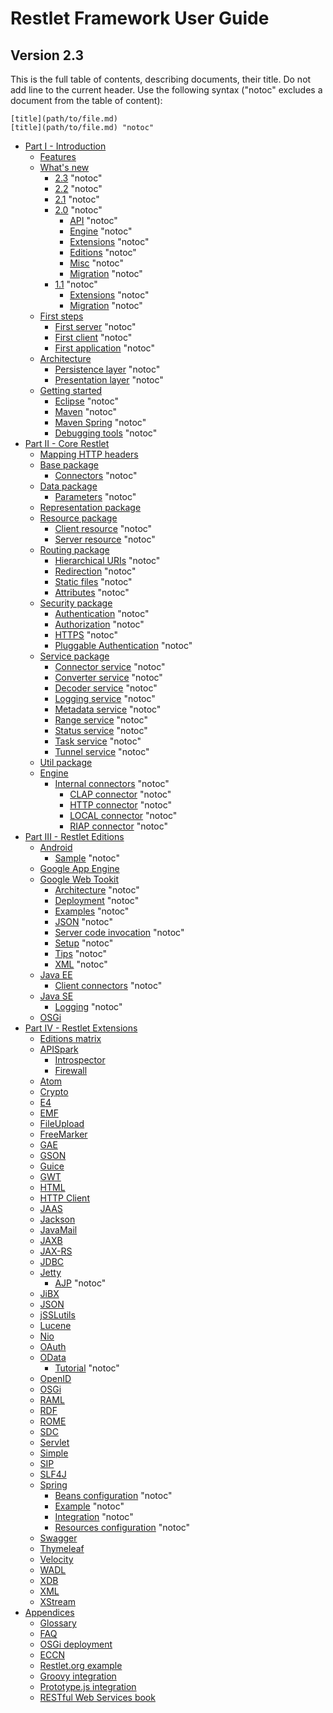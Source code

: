 # Restlet Framework User Guide
## Version 2.3

This is the full table of contents, describing documents, their title. Do not add line to the current header.
Use the following syntax ("notoc" excludes a document from the table of content):
```
[title](path/to/file.md)
[title](path/to/file.md) "notoc"
```

-   [Part I - Introduction](introduction/index.md)
    -   [Features](introduction/features.md)
    -   [What's new](introduction/whats-new/index.md)
        -   [2.3](introduction/whats-new/2.3/index.md) "notoc"
        -   [2.2](introduction/whats-new/2.2/index.md) "notoc"
        -   [2.1](introduction/whats-new/2.1/index.md) "notoc"
        -   [2.0](introduction/whats-new/2.0/index.md) "notoc"
            -   [API](introduction/whats-new/2.0/api.md) "notoc"
            -   [Engine](introduction/whats-new/2.0/engine.md) "notoc"
            -   [Extensions](introduction/whats-new/2.0/extensions.md) "notoc"
            -   [Editions](introduction/whats-new/2.0/editions.md) "notoc"
            -   [Misc](introduction/whats-new/2.0/misc.md) "notoc"
            -   [Migration](introduction/whats-new/2.0/migration.md) "notoc"
        -   [1.1](introduction/whats-new/1.1/index.md) "notoc"
            -   [Extensions](introduction/whats-new/1.1/extensions.md) "notoc"
            -   [Migration](introduction/whats-new/1.1/migration.md) "notoc"
    -   [First steps](introduction/first-steps/index.md)
        -   [First server](introduction/first-steps/first-server.md) "notoc"
        -   [First client](introduction/first-steps/first-client.md) "notoc"
        -   [First application](introduction/first-steps/first-application.md) "notoc"
    -   [Architecture](introduction/architecture/index.md)
        -   [Persistence layer](introduction/architecture/persistence-layer.md) "notoc"
        -   [Presentation layer](introduction/architecture/presentation-layer.md) "notoc"
    -   [Getting started](introduction/getting-started/index.md)
        -   [Eclipse](introduction/getting-started/eclipse.md) "notoc"
        -   [Maven](introduction/getting-started/maven.md) "notoc"
        -   [Maven Spring](introduction/getting-started/maven-spring.md) "notoc"
        -   [Debugging tools](introduction/getting-started/debugging-tools.md) "notoc"
-   [Part II - Core Restlet](core/index.md)
    -   [Mapping HTTP headers](core/http-headers-mapping.md)
    -   [Base package](core/base/index.md)
        -   [Connectors](core/base/connectors/index.md) "notoc"
    -   [Data package](core/data/index.md)
        -   [Parameters](core/data/parameters.md) "notoc"
    -   [Representation package](core/representation.md)
    -   [Resource package](core/resource/index.md)
        -   [Client resource](core/resource/client.md) "notoc"
        -   [Server resource](core/resource/server.md) "notoc"
    -   [Routing package](core/routing/index.md)
        -   [Hierarchical URIs](core/routing/hierarchical-uris.md) "notoc"
        -   [Redirection](core/routing/redirection.md) "notoc"
        -   [Static files](core/routing/static-files.md) "notoc"
        -   [Attributes](core/routing/attributes.md) "notoc"
    -   [Security package](core/security/index.md)
        -   [Authentication](core/security/authentication.md) "notoc"
        -   [Authorization](core/security/authorization.md) "notoc"
        -   [HTTPS](core/security/https.md) "notoc"
        -   [Pluggable Authentication](core/security/pluggable-authenticators.md) "notoc"
    -   [Service package](core/services/index.md)
        -   [Connector service](core/services/connector.md) "notoc"
        -   [Converter service](core/services/converter.md) "notoc"
        -   [Decoder service](core/services/decoder.md) "notoc"
        -   [Logging service](core/services/log.md) "notoc"
        -   [Metadata service](core/services/metadata.md) "notoc"
        -   [Range service](core/services/range.md) "notoc"
        -   [Status service](core/services/status.md) "notoc"
        -   [Task service](core/services/task.md) "notoc"
        -   [Tunnel service](core/services/tunnel.md) "notoc"
    -   [Util package](core/util.md)
    -   [Engine](core/engine/index.md)
        -   [Internal connectors](core/engine/internal-connectors/index.md) "notoc"
            -   [CLAP connector](core/engine/internal-connectors/clap.md) "notoc"
            -   [HTTP connector](core/engine/internal-connectors/http.md) "notoc"
            -   [LOCAL connector](core/engine/internal-connectors/local.md) "notoc"
            -   [RIAP connector](core/engine/internal-connectors/riap.md) "notoc"
-   [Part III - Restlet Editions](editions/index.md)
    -   [Android](editions/android/index.md)
        -   [Sample](editions/android/sample.md) "notoc"
    -   [Google App Engine](editions/gae.md)
    -   [Google Web Tookit](editions/gwt/index.md)
        -   [Architecture](editions/gwt/architecture.md) "notoc"
        -   [Deployment](editions/gwt/deployment.md) "notoc"
        -   [Examples](editions/gwt/examples.md) "notoc"
        -   [JSON](editions/gwt/json.md) "notoc"
        -   [Server code invocation](editions/gwt/server-code-invocation.md) "notoc"
        -   [Setup](editions/gwt/setup.md) "notoc"
        -   [Tips](editions/gwt/tips.md) "notoc"
        -   [XML](editions/gwt/xml.md) "notoc"
    -   [Java EE](editions/jee/index.md)
        -   [Client connectors](editions/jee/client-connectors.md) "notoc"
    -   [Java SE](editions/jse/index.md)
        -   [Logging](editions/jse/logging.md) "notoc"
    -   [OSGi](editions/osgi.md)
-   [Part IV - Restlet Extensions](extensions/index.md)
    -   [Editions matrix](extensions/editions-matrix.md)
    -   [APISpark](extensions/apispark/index.md)
		- [Introspector](extensions/apispark/introspector.md)
		- [Firewall](extensions/apispark/firewall.md)
    -   [Atom](extensions/atom.md)
    -   [Crypto](extensions/crypto.md)
    -   [E4](extensions/e4.md)
    -   [EMF](extensions/emf.md)
    -   [FileUpload](extensions/fileupload.md)
    -   [FreeMarker](extensions/freemarker.md)
    -   [GAE](extensions/gae.md)
    -   [GSON](extensions/gson.md)
    -   [Guice](extensions/guice.md)
    -   [GWT](extensions/gwt.md)
    -   [HTML](extensions/html.md)
    -   [HTTP Client](extensions/httpclient.md)
    -   [JAAS](extensions/jaas.md)
    -   [Jackson](extensions/jackson.md)
    -   [JavaMail](extensions/javamail.md)
    -   [JAXB](extensions/jaxb.md)
    -   [JAX-RS](extensions/jaxrs.md)
    -   [JDBC](extensions/jdbc.md)
    -   [Jetty](extensions/jetty/index.md)
        -   [AJP](extensions/jetty/ajp.md) "notoc"
    -   [JiBX](extensions/jibx.md)
    -   [JSON](extensions/json.md)
    -   [jSSLutils](extensions/jsslutils.md)
    -   [Lucene](extensions/lucene.md)
    -   [Nio](extensions/nio.md)
    -   [OAuth](extensions/oauth.md)
    -   [OData](extensions/odata/index.md)
        -   [Tutorial](extensions/odata/tutorial.md) "notoc"
    -   [OpenID](extensions/openid.md)
    -   [OSGi](extensions/osgi.md)
    -   [RAML](extensions/raml.md)
    -   [RDF](extensions/rdf.md)
    -   [ROME](extensions/rome.md)
    -   [SDC](extensions/sdc.md)
    -   [Servlet](extensions/servlet.md)
    -   [Simple](extensions/simple.md)
    -   [SIP](extensions/sip.md)
    -   [SLF4J](extensions/slf4j.md)
    -   [Spring](extensions/spring/index.md)
        -   [Beans configuration](extensions/spring/beans-configuration.md) "notoc"
        -   [Example](extensions/spring/example.md) "notoc"
        -   [Integration](extensions/spring/integration.md) "notoc"
        -   [Resources configuration](extensions/spring/resources-configuration.md) "notoc"
    -   [Swagger](extensions/swagger.md)
    -   [Thymeleaf](extensions/thymeleaf.md)
    -   [Velocity](extensions/velocity.md)
    -   [WADL](extensions/wadl.md)
    -   [XDB](extensions/xdb.md)
    -   [XML](extensions/xml.md)
    -   [XStream](extensions/xstream.md)
-   [Appendices](appendices/index.md)
    -   [Glossary](appendices/glossary.md)
    -   [FAQ](appendices/faq.md)
    -   [OSGi deployment](appendices/osgi-deployment.md)
    -   [ECCN](appendices/eccn.md)
    -   [Restlet.org example](appendices/restlet-org-example.md)
    -   [Groovy integration](appendices/groovy-integration.md)
    -   [Prototype.js integration](appendices/prototype-js-integration.md)
    -   [RESTful Web Services book](appendices/rest-ful-web-services-book.md)
